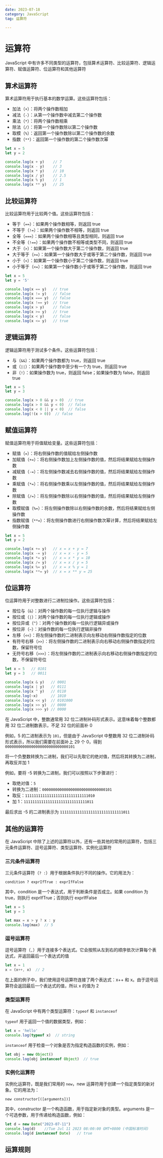 ```yaml
---
date: 2023-07-18
category: JavaScript
tag: 运算符

---
```



# 运算符

JavaScript 中有许多不同类型的运算符，包括算术运算符、比较运算符、逻辑运算符、赋值运算符、位运算符和其他运算符

## 算术运算符
算术运算符用于执行基本的数学运算。这些运算符包括：
* 加法（`+`）：将两个操作数相加
* 减法（`-`）：从第一个操作数中减去第二个操作数
* 乘法（`*`）：将两个操作数相乘
* 除法（`/`）：将第一个操作数除以第二个操作数
* 取模（`%`）：返回第一个操作数除以第二个操作数的余数
* 指数（`**`）：返回第一个操作数的第二个操作数次幂

```js
let x = 5
let y = 2

console.log(x + y)    // 7
console.log(x - y)    // 3
console.log(x * y)    // 10
console.log(x / y)    // 2.5
console.log(x % y)    // 1
console.log(x ** y)   // 25
```

## 比较运算符
比较运算符用于比较两个值。这些运算符包括：

* 等于（`==`）：如果两个操作数相等，则返回 true
* 不等于（`!=`）：如果两个操作数不相等，则返回 true
* 全等（`===`）：如果两个操作数相等且类型相同，则返回 true
* 不全等（`!==`）：如果两个操作数不相等或类型不同，则返回 true
* 大于（`>`）：如果第一个操作数大于第二个操作数，则返回 true
* 大于等于（`>=`）：如果第一个操作数大于或等于第二个操作数，则返回 true
* 小于（`<`）：如果第一个操作数小于第二个操作数，则返回 true
* 小于等于（`<=`）：如果第一个操作数小于或等于第二个操作数，则返回 true
  
```js
let x = 5
let y = '5'

console.log(x == y)   // true
console.log(x != y)   // false
console.log(x === y)  // false
console.log(x !== y)  // true
console.log(x > y)    // false
console.log(x >= y)   // true
console.log(x < y)    // false
console.log(x <= y)   // true
```


## 逻辑运算符
逻辑运算符用于测试多个条件。这些运算符包括：

* 与（`&&`）：如果两个操作数都为 true，则返回 true
* 或（`||`）：如果两个操作数中至少有一个为 true，则返回 true
* 非（`!`）：如果操作数为 true，则返回 false；如果操作数为 false，则返回 true

```js
let x = 5
let y = 3

console.log(x > 0 && y > 0)  // true
console.log(x > 0 && y < 0)  // false
console.log(x < 0 || y < 0)  // false
console.log(!(x > 0))  // false
```


## 赋值运算符
赋值运算符用于将值赋给变量。这些运算符包括：

* 赋值（`=`）：将右侧操作数的值赋给左侧操作数
* 加赋值（`+=`）：将右侧操作数加上左侧操作数的值，然后将结果赋给左侧操作数
* 减赋值（`-=`）：将左侧操作数减去右侧操作数的值，然后将结果赋给左侧操作数
* 乘赋值（`*=`）：将右侧操作数乘以左侧操作数的值，然后将结果赋给左侧操作数
* 除赋值（`/=`）：将左侧操作数除以右侧操作数的值，然后将结果赋给左侧操作数
* 取模赋值（`%=`）：将左侧操作数除以右侧操作数的余数，然后将结果赋给左侧操作数
* 指数赋值（`**=`）：将左侧操作数进行右侧操作数次幂计算，然后将结果赋给左侧操作数

```js
let x = 5
let y = 2

console.log(x += y)   // x = x + y = 7
console.log(x -= y)   // x = x - y = 5
console.log(x *= y)   // x = x * y = 10
console.log(x /= y)   // x = x / y = 5
console.log(x %= y)   // x = x % y = 1
console.log(x **= y)  // x = x ** y = 25
```
## 位运算符
位运算符用于对整数进行二进制位操作。这些运算符包括：

* 按位与（`&`）：对两个操作数的每一位执行逻辑与操作
* 按位或（`|`）：对两个操作数的每一位执行逻辑或操作
* 按位异或（`^`）：对两个操作数的每一位执行逻辑异或操作
* 按位非（`~`）：对操作数的每一位执行逻辑非操作
* 左移（`<<`）：将左侧操作数的二进制表示向左移动右侧操作数指定的位数
* 有符号右移（`>>`）：将左侧操作数的二进制表示向右移动右侧操作数指定的位数，保留符号位
* 无符号右移（`>>>`）：将左侧操作数的二进制表示向右移动右侧操作数指定的位数，不保留符号位

```js
let x = 5   // 0101
let y = 3   // 0011

console.log(x & y)   // 0001
console.log(x | y)   // 0111
console.log(x ^ y)   // 0110
console.log(~x)      // 1010
console.log(x << y)  // 0101000
console.log(x >> y)  // 0000
console.log(x >>> y) // 0000
```

<Minfo>

在 JavaScript 中，整数通常用 32 位二进制补码形式表示。这意味着每个整数都用 32 位二进制数表示，不足 32 位的前面补 0   
  
例如，5 的二进制表示为 `101`，但是由于 JavaScript 中整数用 32 位二进制补码形式表示，所以我们需要在前面补上 29 个 0，得到 `00000000000000000000000000000101`
  
将一个负整数转换为二进制，我们可以先取它的绝对值，然后将其转换为二进制，再取反并加 1

例如，要将 -5 转换为二进制，我们可以按照以下步骤进行：
* 取绝对值：`5`
* 转换为二进制：`00000000000000000000000000000101`
* 取反：`11111111111111111111111111111010`
* 加 1：`11111111111111111111111111111011`

最后求出 -5 的二进制表示为 `11111111111111111111111111111011`

</Minfo>




## 其他的运算符
在 JavaScript 中除了上述的运算符以外，还有一些其他的常用的运算符，包括三元条件运算符、逗号运算符、类型运算符、实例化运算符
### 三元条件运算符
三元条件运算符（`? :`）用于根据条件执行不同的操作。它的用法为：  
  
```js:no-line-numbers
condition ? exprIfTrue : exprIfFalse
```     
   
其中，condition 是一个表达式，用于判断条件是否成立。如果 condition 为 true，则执行 exprIfTrue；否则执行 exprIfFalse

```js
let x = 5
let y = 3

let max = x > y ? x : y
console.log(max)  // 5
```
### 逗号运算符
逗号运算符（`,`）用于连接多个表达式。它会按照从左到右的顺序依次计算每个表达式，并返回最后一个表达式的值

```js
let x = 1
x = (x++, x)  // 2
```
在上面的例子中，我们使用逗号运算符连接了两个表达式：x++ 和 x。由于逗号运算符会返回最后一个表达式的值，所以 x 的值为 2

### 类型运算符
在 JavaScript 中有两个类型运算符：`typeof` 和 `instanceof`

`typeof` 用于返回一个值的数据类型，例如：

```js
let x = 'hello'
console.log(typeof x)  // string
```

`instanceof` 用于检查一个对象是否为指定构造函数的实例，例如：

```js
let obj = new Object()
console.log(obj instanceof Object)  // true
```
### 实例化运算符
实例化运算符，既是我们常用的 `new`，new 运算符用于创建一个指定类型的新对象。它的用法为：  
  
```js:no-line-numbers
new constructor[([arguments])]
```      
  
其中，constructor 是一个构造函数，用于指定新对象的类型。arguments 是一个可选参数，用于传递给构造函数，例如：

```js
let d = new Date("2023-07-11")
console.log(d)    //Tue Jul 11 2023 08:00:00 GMT+0800 (中国标准时间)
console.log(d instanceof Date)   // true
```

## 运算规则